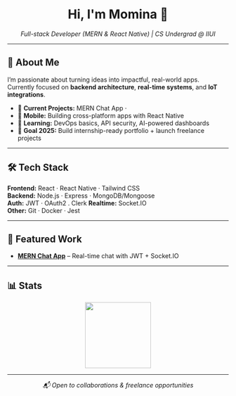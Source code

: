 <h1 align="center">Hi, I'm Momina 👋</h1>

<p align="center">
  <em>Full-stack Developer (MERN & React Native) | CS Undergrad @ IIUI</em>
</p>

---

## 🚀 About Me
I’m passionate about turning ideas into impactful, real-world apps.  
Currently focused on **backend architecture**, **real-time systems**, and **IoT integrations**.

- 🔭 **Current Projects:** MERN Chat App · 
- 📱 **Mobile:** Building cross-platform apps with React Native
- 🌱 **Learning:** DevOps basics, API security, AI-powered dashboards
- 🎯 **Goal 2025:** Build internship-ready portfolio + launch freelance projects

---

## 🛠 Tech Stack
**Frontend:** React · React Native · Tailwind CSS  
**Backend:** Node.js · Express · MongoDB/Mongoose  
**Auth:** JWT · OAuth2  . Clerk
**Realtime:** Socket.IO  
**Other:** Git · Docker · Jest

---

## 📌 Featured Work
- **[MERN Chat App](#)** – Real-time chat with JWT + Socket.IO

---

## 📊 Stats
<p align="center">
  <img height="150" src="https://github-readme-stats.vercel.app/api/top-langs/?username=MominaImran&layout=compact&theme=default" />
</p>

---

<p align="center">
  <em>📬 Open to collaborations & freelance opportunities</em>
</p>
